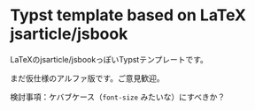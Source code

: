 # Typst template based on LaTeX jsarticle/jsbook

LaTeXのjsarticle/jsbookっぽいTypstテンプレートです。

まだ仮仕様のアルファ版です。ご意見歓迎。

検討事項：ケバブケース（`font-size` みたいな）にすべきか？
